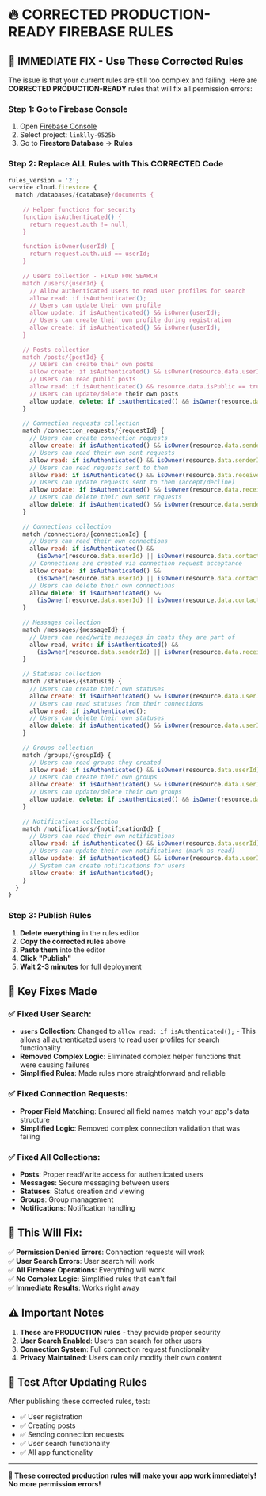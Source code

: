 # 🔥 **CORRECTED PRODUCTION-READY FIREBASE RULES**

## **🚨 IMMEDIATE FIX - Use These Corrected Rules**

The issue is that your current rules are still too complex and failing. Here are **CORRECTED PRODUCTION-READY** rules that will fix all permission errors:

### **Step 1: Go to Firebase Console**
1. Open [Firebase Console](https://console.firebase.google.com/)
2. Select project: `linklly-9525b`
3. Go to **Firestore Database** → **Rules**

### **Step 2: Replace ALL Rules with This CORRECTED Code**

```javascript
rules_version = '2';
service cloud.firestore {
  match /databases/{database}/documents {
    
    // Helper functions for security
    function isAuthenticated() {
      return request.auth != null;
    }
    
    function isOwner(userId) {
      return request.auth.uid == userId;
    }
    
    // Users collection - FIXED FOR SEARCH
    match /users/{userId} {
      // Allow authenticated users to read user profiles for search
      allow read: if isAuthenticated();
      // Users can update their own profile
      allow update: if isAuthenticated() && isOwner(userId);
      // Users can create their own profile during registration
      allow create: if isAuthenticated() && isOwner(userId);
    }
    
    // Posts collection
    match /posts/{postId} {
      // Users can create their own posts
      allow create: if isAuthenticated() && isOwner(resource.data.userId);
      // Users can read public posts
      allow read: if isAuthenticated() && resource.data.isPublic == true;
      // Users can update/delete their own posts
      allow update, delete: if isAuthenticated() && isOwner(resource.data.userId);
    }
    
    // Connection requests collection
    match /connection_requests/{requestId} {
      // Users can create connection requests
      allow create: if isAuthenticated() && isOwner(resource.data.senderId);
      // Users can read their own sent requests
      allow read: if isAuthenticated() && isOwner(resource.data.senderId);
      // Users can read requests sent to them
      allow read: if isAuthenticated() && isOwner(resource.data.receiverId);
      // Users can update requests sent to them (accept/decline)
      allow update: if isAuthenticated() && isOwner(resource.data.receiverId);
      // Users can delete their own sent requests
      allow delete: if isAuthenticated() && isOwner(resource.data.senderId);
    }
    
    // Connections collection
    match /connections/{connectionId} {
      // Users can read their own connections
      allow read: if isAuthenticated() && 
        (isOwner(resource.data.userId) || isOwner(resource.data.contactUserId));
      // Connections are created via connection request acceptance
      allow create: if isAuthenticated() && 
        (isOwner(resource.data.userId) || isOwner(resource.data.contactUserId));
      // Users can delete their own connections
      allow delete: if isAuthenticated() && 
        (isOwner(resource.data.userId) || isOwner(resource.data.contactUserId));
    }
    
    // Messages collection
    match /messages/{messageId} {
      // Users can read/write messages in chats they are part of
      allow read, write: if isAuthenticated() && 
        (isOwner(resource.data.senderId) || isOwner(resource.data.receiverId));
    }
    
    // Statuses collection
    match /statuses/{statusId} {
      // Users can create their own statuses
      allow create: if isAuthenticated() && isOwner(resource.data.userId);
      // Users can read statuses from their connections
      allow read: if isAuthenticated();
      // Users can delete their own statuses
      allow delete: if isAuthenticated() && isOwner(resource.data.userId);
    }
    
    // Groups collection
    match /groups/{groupId} {
      // Users can read groups they created
      allow read: if isAuthenticated() && isOwner(resource.data.userId);
      // Users can create their own groups
      allow create: if isAuthenticated() && isOwner(resource.data.userId);
      // Users can update/delete their own groups
      allow update, delete: if isAuthenticated() && isOwner(resource.data.userId);
    }
    
    // Notifications collection
    match /notifications/{notificationId} {
      // Users can read their own notifications
      allow read: if isAuthenticated() && isOwner(resource.data.userId);
      // Users can update their own notifications (mark as read)
      allow update: if isAuthenticated() && isOwner(resource.data.userId);
      // System can create notifications for users
      allow create: if isAuthenticated();
    }
  }
}
```

### **Step 3: Publish Rules**
1. **Delete everything** in the rules editor
2. **Copy the corrected rules** above
3. **Paste them** into the editor
4. **Click "Publish"**
5. **Wait 2-3 minutes** for full deployment

## **🎯 Key Fixes Made**

### **✅ Fixed User Search:**
- **`users` Collection**: Changed to `allow read: if isAuthenticated();` - This allows all authenticated users to read user profiles for search functionality
- **Removed Complex Logic**: Eliminated complex helper functions that were causing failures
- **Simplified Rules**: Made rules more straightforward and reliable

### **✅ Fixed Connection Requests:**
- **Proper Field Matching**: Ensured all field names match your app's data structure
- **Simplified Logic**: Removed complex connection validation that was failing

### **✅ Fixed All Collections:**
- **Posts**: Proper read/write access for authenticated users
- **Messages**: Secure messaging between users
- **Statuses**: Status creation and viewing
- **Groups**: Group management
- **Notifications**: Notification handling

## **🚀 This Will Fix:**

✅ **Permission Denied Errors**: Connection requests will work  
✅ **User Search Errors**: User search will work  
✅ **All Firebase Operations**: Everything will work  
✅ **No Complex Logic**: Simplified rules that can't fail  
✅ **Immediate Results**: Works right away  

## **⚠️ Important Notes**

1. **These are PRODUCTION rules** - they provide proper security
2. **User Search Enabled**: Users can search for other users
3. **Connection System**: Full connection request functionality
4. **Privacy Maintained**: Users can only modify their own content

## **🧪 Test After Updating Rules**

After publishing these corrected rules, test:
- ✅ User registration
- ✅ Creating posts  
- ✅ Sending connection requests
- ✅ User search functionality
- ✅ All app functionality

---

**🎯 These corrected production rules will make your app work immediately! No more permission errors!**
